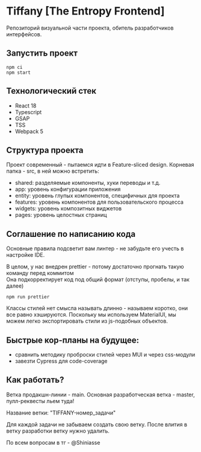 # Tiffany [The Entropy Frontend]
Репозиторий визуальной части проекта, обитель разработчиков интерфейсов.

## Запустить проект

```
npm ci
npm start
```

## Технологический стек

- React 18
- Typescript
- GSAP
- TSS
- Webpack 5

## Структура проекта

Проект современный - пытаемся идти в Feature-sliced design.
Корневая папка - src, в ней можно встретить:

- shared: разделяемые компоненты, хуки переводы и т.д.
- app: уровень конфигурации приложения
- entity: уровень глупых компонентов, специфичных для проекта
- features: уровень компонентов для пользовательского процесса
- widgets: уровень композитных виджетов
- pages: уровень целостных страниц

## Соглашение по написанию кода

Основные правила подсветит вам линтер - не забудьте его учесть в настройке IDE.

В целом, у нас внедрен prettier - потому достаточно прогнать такую команду перед коммитом<br>
Она подкорректирует код под общий формат (отступы, пробелы, и так далее)

```
npm run prettier
```

Классы стилей нет смысла называть длинно - называем коротко, они все равно хэшируются.
Поскольку мы используем MaterialUI, мы можем легко экспортировать стили из js-подобных объектов.

## Быстрые кор-планы на будущее:

- сравнить методику проброски стилей через MUI и через css-модули
- завезти Cypress для code-coverage 

## Как работать?

Ветка продакшн-линии - main.
Основная разработческая ветка - master, пулл-реквесты льем туда!

Название ветки: "TIFFANY-номер_задачи"

Для каждой задачи не забываем создать свою ветку.
После влития в ветку разработки ветку нужно удалить.

По всем вопросам в тг - @Shiniasse
